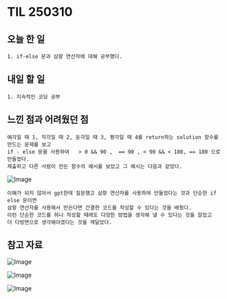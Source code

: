TIL 250310
======


오늘 한 일
------

	1. if-else 문과 삼항 연산자에 대해 공부했다.

내일 할 일
------
	1. 지속적인 코딩 공부



느낀 점과 어려웠던 점
------
```
예각일 때 1, 직각일 때 2, 둔각일 때 3, 평각일 때 4를 return하는 solution 함수를 만드는 문제를 보고
if - else 문을 사용하여   > 0 && 90 ,  == 90 , < 90 && < 180, == 180 으로 만들었다.
제출하고 다른 사람이 만든 함수의 예시를 보았고 그 예시는 다음과 같았다.
```
![Image](https://github.com/user-attachments/assets/abbfc394-46f8-4e5b-93da-42e223d27a4f)
```
이해가 되지 않아서 gpt한테 질문했고 삼항 연산자를 사용하여 만들었다는 것과 단순한 if else 문이면
삼항 연산자를 사용해서 만든다면 간결한 코드를 작성할 수 있다는 것을 배웠다.
이런 단순한 코드를 하나 작성할 때에도 다양한 방법을 생각해 낼 수 있다는 것을 알았고
더 다방면으로 생각해야겠다는 것을 깨달았다. 

```

참고 자료
------
![Image](https://github.com/user-attachments/assets/f1f41d8c-ad91-4e4b-86bd-f34a77bc4edb)

![Image](https://github.com/user-attachments/assets/bcaf626f-3ade-47c1-ac2d-c9dfad543700)

![Image](https://github.com/user-attachments/assets/7b1f43a6-97de-48b8-ae36-899c73a0538b)
